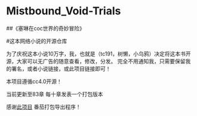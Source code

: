 # Mistbound_Void-Trials

##《塞琳在coc世界的奇妙冒险》

#这本网络小说的开源仓库

为了庆祝这本小说10万字，我，也就是（tc191，树懒，小乌鸦）决定将这本书开源，大家可以无广告的随意查看，修改，分发。
完全不用通知我，只需要保留我的署名，或者小说链接，或此项目链接即可！

本项目遵循cc4.0开源！

当前更新至83章
每十章发表一个打包版本

感谢[此项目](https://github.com/Dlmily/Tomato-Novel-Downloader-Lite) 番茄打包导出程序！

